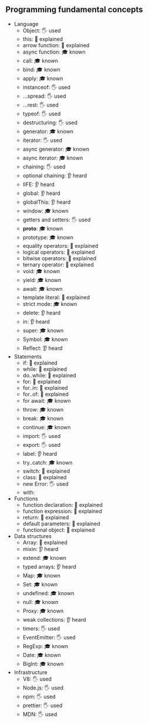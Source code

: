 ## Programming fundamental concepts

- Language
  - Object: 🖐️ used
  - this: 🙋 explained
  - arrow function: 🙋 explained
  - async function: 🎓 known
  - call: 🎓 known
  - bind: 🎓 known
  - apply: 🎓 known
  - instanceof: 🖐️ used
  - ...spread: 🖐️ used
  - ...rest: 🖐️ used
  - typeof: 🖐️ used
  - destructuring: 🖐️ used
  - generator: 🎓 known
  - iterator: 🖐️ used
  - async generator: 🎓 known
  - async iterator: 🎓 known
  - chaining: 🖐️ used
  - optional chaining: 👂 heard
  - IIFE: 👂 heard
  - global: 👂 heard
  - globalThis: 👂 heard
  - window: 🎓 known
  - getters and setters: 🖐️ used
  - __proto__: 🎓 known
  - prototype: 🎓 known
  - equality operators: 🙋 explained
  - logical operators: 🙋 explained
  - bitwise operators: 🙋 explained
  - ternary operator: 🙋 explained
  - void: 🎓 known
  - yield: 🎓 known
  - await: 🎓 known
  - template literal: 🙋 explained
  - strict mode: 🎓 known
  - delete: 👂 heard
  - in: 👂 heard
  - super: 🎓 known
  - Symbol: 🎓 known
  - Reflect: 👂 heard
- Statements
  - if: 🙋 explained
  - while: 🙋 explained
  - do..while: 🙋 explained
  - for: 🙋 explained
  - for..in: 🙋 explained
  - for..of: 🙋 explained
  - for await: 🎓 known
  - throw: 🎓 known
  - break: 🎓 known
  - continue: 🎓 known
  - import: 🖐️ used
  - export: 🖐️ used
  - label: 👂 heard
  - try..catch: 🎓 known
  - switch: 🙋 explained
  - class: 🙋 explained
  - new Error: 🖐️ used
  - with:
- Functions
  - function declaration: 🙋 explained
  - function expression: 🙋 explained
  - return: 🙋 explained
  - default parameters: 🙋 explained
  - functional object: 🙋 explained
- Data structures
  - Array: 🙋 explained
  - mixin: 👂 heard
  - extend: 🎓 known
  - typed arrays: 👂 heard
  - Map: 🎓 known
  - Set: 🎓 known
  - undefined: 🎓 known
  - null: 🎓 known
  - Proxy: 🎓 known
  - weak collections: 👂 heard
  - timers: 🖐️ used
  - EventEmitter: 🖐️ used
  - RegExp: 🎓 known
  - Date: 🎓 known
  - BigInt: 🎓 known
- Infrastructure
  - V8: 🖐️ used
  - Node.js: 🖐️ used
  - npm: 🖐️ used
  - prettier: 🖐️ used
  - MDN: 🖐️ used

